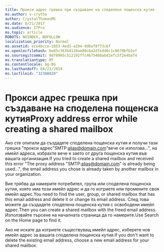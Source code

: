 ```yaml
---
title: Прокси адрес грешка при създаване на споделена пощенска кутия
ms.author: v-crytho
author: CrystalThomasMS
ms.date: 8/21/2017
ms.audience: ITPro
ms.topic: article
ROBOTS: NOINDEX, NOFOLLOW
localization_priority: Normal
ms.assetid: ece4bcce-1053-4ed3-a194-9d0af8f73c6f
ms.openlocfilehash: be85c3636d128ae80c6a2dfedd0c1c8670bfb1ef
ms.sourcegitcommit: 9d78905c512192ffc4675468abd2efc5f2e4baf4
ms.translationtype: MT
ms.contentlocale: bg-BG
ms.lasthandoff: 04/23/2019
ms.locfileid: "32388820"
---
```

# <a name="proxy-address-error-while-creating-a-shared-mailbox"></a><span data-ttu-id="a7f76-102">Прокси адрес грешка при създаване на споделена пощенска кутия</span><span class="sxs-lookup"><span data-stu-id="a7f76-102">Proxy address error while creating a shared mailbox</span></span>

<span data-ttu-id="a7f76-103">Ако сте опитали да създадете споделена пощенска кутия и получи тази грешка "прокси адрес"SMTP:alias@domain.com"вече се използва...", на имейл адреса, избрахте вече е заето от друга пощенска кутия във вашата организация.</span><span class="sxs-lookup"><span data-stu-id="a7f76-103">If you tried to create a shared mailbox and received this error "The proxy address "SMTP:alias@domain.com" is already being used…", the email address you chose is already taken by another mailbox in your organization.</span></span>
  
<span data-ttu-id="a7f76-104">Вие трябва да намерите потребител, група или споделена пощенска кутия, която има този имейл адрес и да го изтриете или промените своя имейл адрес.</span><span class="sxs-lookup"><span data-stu-id="a7f76-104">You need to find the user, group, or shared mailbox that has this email address and delete it or change its email address.</span></span> <span data-ttu-id="a7f76-105">След това можете да създадете споделена пощенска кутия с освободени имейл адрес.</span><span class="sxs-lookup"><span data-stu-id="a7f76-105">Then you can create a shared mailbox with the freed email address.</span></span> <span data-ttu-id="a7f76-106">Използвайте търсене на началната страница да го намерите.</span><span class="sxs-lookup"><span data-stu-id="a7f76-106">Use Search on the Home page to find it.</span></span>
  
<span data-ttu-id="a7f76-107">Ако не искате да изтриете съществуващ имейл адрес, изберете нов имейл адрес за вашата споделена пощенска кутия.</span><span class="sxs-lookup"><span data-stu-id="a7f76-107">If you don't want to delete the existing email address, choose a new email address for your shared mailbox.</span></span>
  

